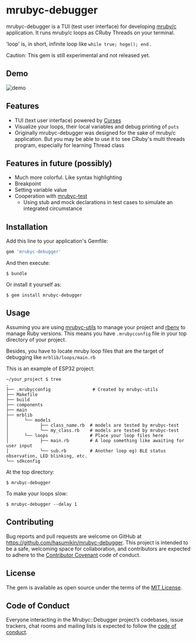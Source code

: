 # mrubyc-debugger

mrubyc-debugger is a TUI (test user interface) for developing [mruby/c](https://github.com/mrubyc/mrubyc) application. It runs mruby/c loops as CRuby Threads on your terminal.

'loop' is, in short, infinite loop like `while true; hoge(); end` .

Caution: This gem is still experimental and not released yet.

## Demo

![demo](https://raw.githubusercontent.com/wiki/hasumikin/mrubyc-debugger/images/demo-1.gif)

## Features

- TUI (text user interface) powered by [Curses](https://github.com/ruby/curses)
- Visualize your loops, their local variables and debug printing of `puts`
- Originally mrubyc-debugger was designed for the sake of mruby/c application. But you may be able to use it to see CRuby's multi threads program, especially for learning Thread class

## Features in future (possibly)

- Much more colorful. Like syntax highlighting
- Breakpoint
- Setting variable value
- Cooperation with [mrubyc-test](https://github.com/hasumikin/mrubyc-test)
  - Using stub and mock declarations in test cases to simulate an integrated circumstance

## Installation

Add this line to your application's Gemfile:

```ruby
gem 'mrubyc-debugger'
```

And then execute:

    $ bundle

Or install it yourself as:

    $ gem install mrubyc-debugger

## Usage

Assuming you are using [mrubyc-utils](https://github.com/hasumikin/mrubyc-utils) to manage your project and [rbenv](https://github.com/rbenv/rbenv) to manage Ruby versions.
This means you have `.mrubycconfig` file in your top directory of your project.

Besides, you have to locate mruby loop files that are the target of debugging like `mrblib/loops/main.rb`

This is an example of ESP32 project:

```
~/your_project $ tree
.
├── .mrubycconfig                # Created by mrubyc-utils
├── Makefile
├── build
├── components
├── main
├── mrblib
│      └── models
│            ├── class_name.rb  # models are tested by mrubyc-test
│            └── my_class.rb    # models are tested by mrubyc-test
│      └── loops                # Place your loop files here
│            ├── main.rb        # A loop something like awaiting for user input
│            └── sub.rb         # Another loop eg) BLE status observation, LED blinking, etc.
└── sdkconfig
```

At the top directory:

    $ mrubyc-debugger

To make your loops slow:

    $ mrubyc-debugger --delay 1

## Contributing

Bug reports and pull requests are welcome on GitHub at https://github.com/hasumikin/mrubyc-debugger. This project is intended to be a safe, welcoming space for collaboration, and contributors are expected to adhere to the [Contributor Covenant](http://contributor-covenant.org) code of conduct.

## License

The gem is available as open source under the terms of the [MIT License](https://opensource.org/licenses/MIT).

## Code of Conduct

Everyone interacting in the Mrubyc::Debugger project’s codebases, issue trackers, chat rooms and mailing lists is expected to follow the [code of conduct](https://github.com/hasumikin/mrubyc-debugger/blob/master/CODE_OF_CONDUCT.md).

